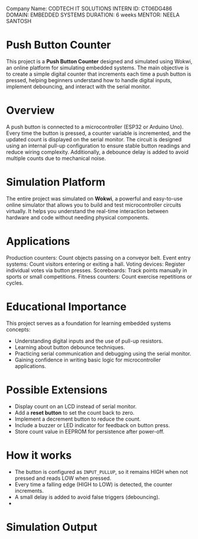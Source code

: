 Company Name: CODTECH IT SOLUTIONS
INTERN ID: CT06DG486
DOMAIN: EMBEDDED SYSTEMS
DURATION: 6 weeks
MENTOR: NEELA SANTOSH
# Push Button Counter
This project is a **Push Button Counter** designed and simulated using Wokwi, an online platform for simulating embedded systems. The main objective is to create a simple digital counter that increments each time a push button is pressed, helping beginners understand how to handle digital inputs, implement debouncing, and interact with the serial monitor.

# Overview
A push button is connected to a microcontroller (ESP32 or Arduino Uno). Every time the button is pressed, a counter variable is incremented, and the updated count is displayed on the serial monitor. The circuit is designed using an internal pull-up configuration to ensure stable button readings and reduce wiring complexity. Additionally, a debounce delay is added to avoid multiple counts due to mechanical noise.

# Simulation Platform
The entire project was simulated on **Wokwi**, a powerful and easy-to-use online simulator that allows you to build and test microcontroller circuits virtually. It helps you understand the real-time interaction between hardware and code without needing physical components.  



# Applications
Production counters: Count objects passing on a conveyor belt.
Event entry systems: Count visitors entering or exiting a hall.
Voting devices: Register individual votes via button presses.
Scoreboards: Track points manually in sports or small competitions.
Fitness counters: Count exercise repetitions or cycles.

# Educational Importance
This project serves as a foundation for learning embedded systems concepts:
- Understanding digital inputs and the use of pull-up resistors.
- Learning about button debounce techniques.
- Practicing serial communication and debugging using the serial monitor.
- Gaining confidence in writing basic logic for microcontroller applications.

# Possible Extensions
- Display count on an LCD instead of serial monitor.
- Add a **reset button** to set the count back to zero.
- Implement a decrement button to reduce the count.
- Include a buzzer or LED indicator for feedback on button press.
- Store count value in EEPROM for persistence after power-off.

# How it works
- The button is configured as `INPUT_PULLUP`, so it remains HIGH when not pressed and reads LOW when pressed.
- Every time a falling edge (HIGH to LOW) is detected, the counter increments.
- A small delay  is added to avoid false triggers (debouncing).
- 
# Simulation Output



